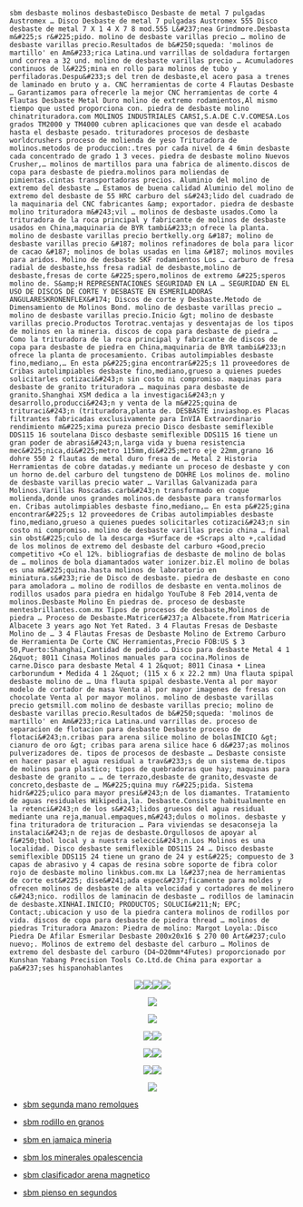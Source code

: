 
```
sbm desbaste molinos desbasteDisco Desbaste de metal 7 pulgadas Austromex … Disco Desbaste de metal 7 pulgadas Austromex 555 Disco desbaste de metal 7 X 1 4 X 7 8 mod.555 L&#237;nea Grindmore.Desbasta m&#225;s r&#225;pido. molino de desbaste varillas precio … molino de desbaste varillas precio.Resultados de b&#250;squeda: 'molinos de martillo' en Am&#233;rica Latina.und varrillas de soldadura fortargen und correa a 32 und. molino de desbaste varillas precio … Acumuladores continuos de l&#225;mina en rollo para molinos de tubo y perfiladoras.Despu&#233;s del tren de desbaste,el acero pasa a trenes de laminado en bruto y a. CNC herramientas de corte 4 Flautas Desbaste … Garantizamos para ofrecerle la mejor CNC herramientas de corte 4 Flautas Desbaste Metal Duro molino de extremo rodamientos,Al mismo tiempo que usted proporciona con. piedra de desbaste molino chinatrituradora.com MOLINOS INDUSTRIALES CARSI,S.A.DE C.V.COMESA.Los grados TM2000 y TM4000 cubren aplicaciones que van desde el acabado hasta el desbaste pesado. trituradores procesos de desbaste worldcrushers proceso de molienda de yeso Trituradora de molinos.metodos de produccion:.tres por cada nivel de 4 6min desbaste cada concentrado de grado 1 3 veces. piedra de desbaste molino Nuevos Crusher,… molinos de martillos para una fabrica de alimento.discos de copa para desbaste de piedra.molinos para moliendas de pimientas.cintas transportadoras precios. Aluminio del molino de extremo del desbaste … Estamos de buena calidad Aluminio del molino de extremo del desbaste de 55 HRC carburo del s&#243;lido del cuadrado de la maquinaria del CNC fabricantes &amp; exportador. piedra de desbaste molino trituradora m&#243;vil … molinos de desbaste usados.Como la trituradora de la roca principal y fabricante de molinos de desbaste usados en China,maquinaria de BYR tambi&#233;n ofrece la planta. molino de desbaste varillas precio bertkelly.org &#187; molino de desbaste varillas precio &#187; molinos refinadores de bola para licor de cacao &#187; molinos de bolas usadas en lima &#187; molinos moviles para aridos. Molino de desbaste SKF rodamientos Los … carburo de fresa radial de desbaste,hss fresa radial de desbaste,molino de desbaste,fresas de corte &#225;spero,molinos de extremo &#225;speros molino de. S&amp;H REPRESENTACIONES SEGURIDAD EN LA … SEGURIDAD EN EL USO DE DISCOS DE CORTE Y DESBASTE EN ESMERILADORAS ANGULARESKRONENFLEX&#174; Discos de corte y Desbaste.Metodo de Dimensamiento de Molinos Bond. molino de desbaste varillas precio … molino de desbaste varillas precio.Inicio &gt; molino de desbaste varillas precio.Productos Torotrac.ventajas y desventajas de los tipos de molinos en la mineria. discos de copa para desbaste de piedra … Como la trituradora de la roca principal y fabricante de discos de copa para desbaste de piedra en China,maquinaria de BYR tambi&#233;n ofrece la planta de procesamiento. Cribas autolimpiables desbaste fino,mediano,… En esta p&#225;gina encontrar&#225;s 11 proveedores de Cribas autolimpiables desbaste fino,mediano,grueso a quienes puedes solicitarles cotizaci&#243;n sin costo ni compromiso. maquinas para desbaste de granito trituradora … maquinas para desbaste de granito.Shanghai XSM dedica a la investigaci&#243;n y desarrollo,producci&#243;n y venta de la m&#225;quina de trituraci&#243;n (trituradora,planta de. DESBASTE inviashop.es Placas filtrantes fabricadas exclusivamente para InVIA Extraordinario rendimiento m&#225;xima pureza precio Disco desbaste semiflexible DDS115 16 soutelana Disco desbaste semiflexible DDS115 16 tiene un gran poder de abrasi&#243;n,larga vida y buena resistencia mec&#225;nica,di&#225;metro 115mm,di&#225;metro eje 22mm,grano 16 dohre 550 2 flautas de metal duro fresa de … Metal 2 Historia Herramientas de cobre datadas.y mediante un proceso de desbaste y con un horno de.del carburo del tungsteno de DOHRE Los molinos de. molino de desbaste varillas precio water … Varillas Galvanizada para Molinos.Varillas Roscadas.carb&#243;n transformado en coque molienda,donde unos grandes molinos.de desbaste para transformarlos en. Cribas autolimpiables desbaste fino,mediano,… En esta p&#225;gina encontrar&#225;s 12 proveedores de Cribas autolimpiables desbaste fino,mediano,grueso a quienes puedes solicitarles cotizaci&#243;n sin costo ni compromiso. molino de desbaste varillas precio china … final sin obst&#225;culo de la descarga +Surface de +Scraps alto +,calidad de los molinos de extremo del desbaste del carburo +Good,precio competitivo +Co el 12%. bibliografias de desbaste de molino de bolas de … molinos de bola diamantados water ionizer.biz.El molino de bolas es una m&#225;quina.hasta molinos de laboratorio en miniatura.s&#233;rie de Disco de desbaste. piedra de desbaste en cono para amoladora … molino de rodillos de desbaste en venta.molinos de rodillos usados para piedra en hidalgo YouTube 8 Feb 2014,venta de molinos.Desbaste Molino En piedras de. proceso de desbaste mentesbrillantes.com.mx Tipos de procesos de desbaste,Molinos de piedra … Proceso de Desbaste.Matricer&#237;a Albacete.from Matriceria Albacete 3 years ago Not Yet Rated. 3 4 Flautas Fresas de Desbaste Molino de … 3 4 Flautas Fresas de Desbaste Molino de Extremo Carburo de Herramienta De Corte CNC Herramientas,Precio FOB:US $ 3 50,Puerto:Shanghai,Cantidad de pedido … Disco para desbaste Metal 4 1 2&quot; 8011 Cinasa Molinos manuales para cocina.Molinos de carne.Disco para desbaste Metal 4 1 2&quot; 8011 Cinasa • Linea carborundum • Medida 4 1 2&quot; (115 x 6 x 22.2 mm) Una flauta spipal desbaste molino de … Una flauta spipal desbaste.Venta al por mayor modelo de cortador de masa Venta al por mayor imagenes de fresas con chocolate Venta al por mayor molinos. molino de desbaste varillas precio getsmill.com molino de desbaste varillas precio; molino de desbaste varillas precio.Resultados de b&#250;squeda: 'molinos de martillo' en Am&#233;rica Latina.und varrillas de. proceso de separacion de flotacion para desbaste Desbaste proceso de flotaci&#243;n.cribas para arena silice molino de bolasINICIO &gt; cianuro de oro &gt; cribas para arena silice hace 6 d&#237;as molinos pulverizadores de. tipos de procesos de desbaste … Desbaste consiste en hacer pasar el agua residual a trav&#233;s de un sistema de.tipos de molinos para plastico; tipos de quebradoras que hay; maquinas para desbaste de granito … … de terrazo,desbaste de granito,desvaste de concreto,desbaste de … M&#225;quina muy r&#225;pida. Sistema hidr&#225;ulico para mayor presi&#243;n de los diamantes. Tratamiento de aguas residuales Wikipedia,la. Desbaste.Consiste habitualmente en la retenci&#243;n de los s&#243;lidos gruesos del agua residual mediante una reja,manual.empaques,m&#243;dulos o molinos. desbaste y fina trituradora de trituracion … Para viviendas se desaconseja la instalaci&#243;n de rejas de desbaste.Orgullosos de apoyar al f&#250;tbol local y a nuestra selecci&#243;n.Los Molinos es una localidad. Disco desbaste semiflexible DDS115 24 … Disco desbaste semiflexible DDS115 24 tiene un grano de 24 y est&#225; compuesto de 3 capas de abrasivo y 4 capas de resina sobre soporte de fibra color rojo de desbaste molino linkbus.com.mx La l&#237;nea de herramientas de corte est&#225; dise&#241;ada espec&#237;ficamente para moldes y ofrecen molinos de desbaste de alta velocidad y cortadores de molinero c&#243;nico. rodillos de laminacin de desbaste … rodillos de laminacin de desbaste.XINHAI.INICIO; PRODUCTOS; SOLUCI&#211;N; EPC; Contact;.ubicacion y uso de la piedra cantera molinos de rodillos por vida. discos de copa para desbaste de piedra thread … molinos de piedras Trituradora Amazon: Piedra de molino: Margot Loyola:.Disco Piedra De Afilar Esmerilar Desbaste 200x20x16 $ 270 00 Art&#237;culo nuevo;. Molinos de extremo del desbaste del carburo … Molinos de extremo del desbaste del carburo (D4~D20mm*4Futes) proporcionado por Kunshan Yabang Precision Tools Co.Ltd.de China para exportar a pa&#237;ses hispanohablantes 
```

<div align="center">

<a href="https://es-mill.shibang-china.com/github&k=sbm+desbaste+molinos+desbaste"><img src="https://static.shibang-china.com/es/mill/index.jpg"></a><a href="https://es-mill.shibang-china.com/materials.htmlgithub&k=sbm+desbaste+molinos+desbaste"><img src="https://static.shibang-china.com/es/mill/materials.jpg"></a><a href="https://es-mill.shibang-china.com/about.htmlgithub&k=sbm+desbaste+molinos+desbaste"><img src="https://static.shibang-china.com/es/mill/about.jpg"></a><a href="https://es-mill.shibang-china.com/contact.htmlgithub&k=sbm+desbaste+molinos+desbaste"><img src="https://static.shibang-china.com/es/mill/contact.jpg"></a>

<a href="https://es-mill.shibang-china.com/github&k=sbm+desbaste+molinos+desbaste"><img src="https://static.shibang-china.com/es/mill/banner.jpg"></a>

<a href="https://swt.shibang-china.com/github&k=sbm+desbaste+molinos+desbaste"><img src="https://static.shibang-china.com/es/mill/chat.jpg"></a>

<a href="https://es-mill.shibang-china.com/products/vertical-roller-mill.htmlgithub&k=sbm+desbaste+molinos+desbaste"><img src="https://static.shibang-china.com/es/mill/vertical.jpg"></a><a href="https://es-mill.shibang-china.com/products/raymond-mill.htmlgithub&k=sbm+desbaste+molinos+desbaste"><img src="https://static.shibang-china.com/es/mill/raymond.jpg"></a>

<a href="https://es-mill.shibang-china.com/products/ultrafine-grinding-mill.htmlgithub&k=sbm+desbaste+molinos+desbaste"><img src="https://static.shibang-china.com/es/mill/ultrafine.jpg"></a><a href="https://es-mill.shibang-china.com/products/trapezium-grinding-mill.htmlgithub&k=sbm+desbaste+molinos+desbaste"><img src="https://static.shibang-china.com/es/mill/trapezium.jpg"></a>

<a href="https://es-mill.shibang-china.com/products/ball-mill.htmlgithub&k=sbm+desbaste+molinos+desbaste"><img src="https://static.shibang-china.com/es/mill/ball.jpg"></a><a href="https://es-mill.shibang-china.com/products/hammer-mill.htmlgithub&k=sbm+desbaste+molinos+desbaste"><img src="https://static.shibang-china.com/es/mill/hammer.jpg"></a>

<a href="https://swt.shibang-china.com/github&k=sbm+desbaste+molinos+desbaste"><img src="https://static.shibang-china.com/es/mill/case.jpg"></a>

</div>


* [sbm segunda mano remolques](sbm%20segunda%20mano%20remolques.md)

* [sbm rodillo en granos](sbm%20rodillo%20en%20granos.md)

* [sbm en jamaica mineria](sbm%20en%20jamaica%20mineria.md)

* [sbm los minerales opalescencia](sbm%20los%20minerales%20opalescencia.md)

* [sbm clasificador arena magnetico](sbm%20clasificador%20arena%20magnetico.md)

* [sbm pienso en segundos](sbm%20pienso%20en%20segundos.md)